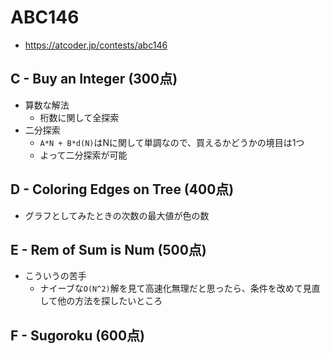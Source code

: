 # ABC146
* https://atcoder.jp/contests/abc146


## C - Buy an Integer (300点)
* 算数な解法
  - 桁数に関して全探索
* 二分探索
  - `A*N + B*d(N)`はNに関して単調なので、買えるかどうかの境目は1つ
  - よって二分探索が可能


## D - Coloring Edges on Tree (400点)
* グラフとしてみたときの次数の最大値が色の数


## E - Rem of Sum is Num (500点)
* こういうの苦手
  - ナイーブな`O(N^2)`解を見て高速化無理だと思ったら、条件を改めて見直して他の方法を探したいところ


## F - Sugoroku (600点)
